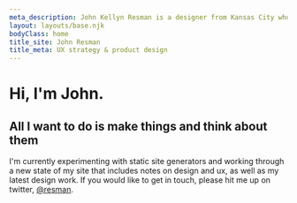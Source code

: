 ```yaml
---
meta_description: John Kellyn Resman is a designer from Kansas City who specializes in digital strategy, user experience, and product design.
layout: layouts/base.njk
bodyClass: home
title_site: John Resman
title_meta: UX strategy & product design
---
```


<div class="content">
<div class="intro">

# Hi, I'm John.
## All I want to do is make things and think about them
I'm currently experimenting with static site generators and working through a new state of my site that includes notes on design and ux, as well as my latest design work. If you would like to get in touch, please hit me up on twitter, <a href="https://twitter.com/resman">@resman</a>.

</div>
</div>
